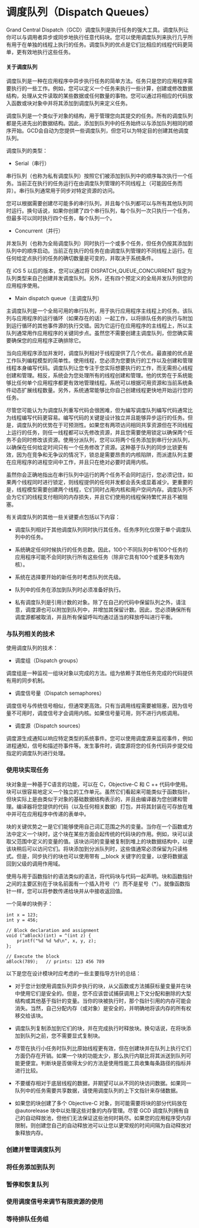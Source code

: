 # 调度队列（Dispatch Queues）

Grand Central Dispatch（GCD）调度队列是执行任务的强大工具。调度队列让你可以与调用者异步或同步地执行任意代码块。您可以使用调度队列来执行几乎所有用于在单独的线程上执行的任务。调度队列的优点是它们比相应的线程代码更简单，更有效地执行这些任务。

#### 关于调度队列

调度队列是一种在应用程序中异步执行任务的简单方法。任务只是您的应用程序需要执行的一些工作。例如，您可以定义一个任务来执行一些计算，创建或修改数据结构，处理从文件读取的某些数据或任何数量的事物。您可以通过将相应的代码放入函数或块对象中并将其添加到调度队列来定义任务。

调度队列是一个类似于对象的结构，用于管理您向其提交的任务。所有的调度队列都是先进先出的数据结构。因此，添加到队列中的任务始终以与添加队列相同的顺序开始。GCD会自动为您提供一些调度队列，但您可以为特定目的创建其他调度队列。

调度队列的类型：

* Serial（串行）

串行队列（也称为私有调度队列）按照它们被添加到队列中的顺序每次执行一个任务。当前正在执行的任务运行在由调度队列管理的不同线程上（可能因任务而异）。串行队列通常用于同步对特定资源的访问。

您可以根据需要创建尽可能多的串行队列，并且每个队列都可以与所有其他队列同时运行。换句话说，如果你创建了四个串行队列，每个队列一次只执行一个任务，但最多可以同时执行四个任务，每个队列一个。

* Concurrent（并行）

并发队列（也称为全局调度队列）同时执行一个或多个任务，但任务仍按其添加到队列中的顺序启动。当前正在执行的任务在由调度队列管理的不同线程上运行。在任何给定点执行的任务的确切数量是可变的，并取决于系统条件。

在 iOS 5 以后的版本，您可以通过将 DISPATCH\_QUEUE\_CONCURRENT 指定为队列类型来自己创建并发调度队列。另外，还有四个预定义的全局并发队列供您的应用程序使用。

* Main dispatch queue（主调度队列）

主调度队列是一个全局可用的串行队列，用于执行应用程序主线程上的任务。该队列与应用程序的运行循环（如果存在的话）一起工作，以将排队任务的执行与附加到运行循环的其他事件源的执行交错​​。因为它运行在应用程序的主线程上，所以主队列通常用作应用程序的关键同步点。虽然您不需要创建主调度队列，但您确实需要确保您的应用程序正确排除它。

当向应用程序添加并发时，调度队列相对于线程提供了几个优点。最直接的优点是工作队列编程模型的简单性。使用线程，您必须为您要执行的工作以及创建和管理线程本身编写代码。调度队列让您专注于您实际想要执行的工作，而无需担心线程创建和管理。相反，系统会为您处理所有的线程创建和管理。他的优势在于系统能够比任何单个应用程序都更有效地管理线程。系统可以根据可用资源和当前系统条件动态扩展线程数量。另外，系统通常能够比你自己创建线程更快地开始运行您的任务。

尽管您可能认为为调度队列重写代码会很困难，但为编写调度队列编写代码通常比为线程编写代码更容易。编写代码的关键是设计独立并且能够异步运行的任务。但是，调度队列的优势在于可预测性。如果您有两项访问相同共享资源但在不同线程上运行的任务，则任一线程都可以先修改资源，并且您需要使用锁定以确保两个任务不会同时修改该资源。使用分派队列，您可以将两个任务添加到串行分派队列，以确保在任何给定时间只有一个任务修改了资源。这种基于队列的同步比锁更有效，因为在竞争和无争议的情况下，锁总是需要昂贵的内核陷阱，而派遣队列主要在应用程序的进程空间中工作，并且只在绝对必要时调用内核。

虽然你会正确地指出在串行队列中运行的两个任务不会同时运行，您必须记住，如果两个线程同时进行锁定，则线程提供的任何并发都会丢失或显着减少。更重要的是，线程模型需要创建两个线程，它们同时占用内核和用户空间内存。调度队列不会为它们的线程支付相同的内存损失，并且它们使用的线程保持繁忙并且不被阻塞。

有关调度队列的其他一些关键要点包括以下内容：

* 调度队列相对于其他调度队列同时执行其任务。任务序列化仅限于单个调度队列中的任务。
* 系统确定任何时候执行的任务总数。因此，100个不同队列中有100个任务的应用程序可能不会同时执行所有这些任务（除非它具有100个或更多有效内核）。

* 系统在选择要开始的新任务时考虑队列优先级。

* 队列中的任务在添加到队列时必须准备好执行。

* 私有调度队列是引用计数的对象。除了在自己的代码中保留队列之外，请注意，调度源也可以附加到队列中，并增加其保留计数。因此，您必须确保所有调度源都被取消，并且所有保留呼叫均通过适当的释放呼叫进行平衡。

### 与队列相关的技术

使用调度队列的技术：

* 调度组（Dispatch groups）

调度组是一种监视一组块对象以完成的方法。组为依赖于其他任务完成的代码提供有用的同步机制。

* 调度信号量（Dispatch semaphores）

调度信号与传统信号相似，但通常更高效。只有当调用线程需要被阻塞，因为信号量不可用时，调度信号才会调用内核。如果信号量可用，则不进行内核调用。

* 调度源（Dispatch sources）

调度源生成通知以响应特定类型的系统事件。您可以使用调度源来监视事件，例如进程通知，信号和描述符事件等。发生事件时，调度源将您的任务代码异步提交给指定的调度队列进行处理。

### 使用块实现任务

块对象是一种基于C语言的功能，可以在 C，Objective-C 和 C ++ 代码中使用。块可以很容易地定义一个独立的工作单元。虽然它们看起来可能类似于函数指针，但块实际上是由类似于对象的基础数据结构表示的，并且由编译器为您创建和管理。编译器将您提供的代码（以及任何相关数据）打包，并将其封装在可存放在堆中并可在应用程序中传递的表单中。

块的关键优势之一是它们能够使用自己词汇范围之外的变量。当你在一个函数或方法中定义一个块时，这个块在某些方面会起传统的代码块的作用。例如，块可以读取父范围中定义的变量的值。该块访问的变量被复制到堆上的块数据结构中，以便该块稍后可以访问它们。将块添加到分派队列时，这些值通常必须保留为只读格式。但是，同步执行的块也可以使用带有 \_\_block 关键字的变量，以便将数据返回到父级的调用作用域。

使用与用于函数指针的语法类似的语法，将代码块与代码一起声明。块和函数指针之间的主要区别在于块名前面有一个插入符号（^）而不是星号（\*）。就像函数指针一样，您可以将参数传递给块并从中接收返回值。

一个简单的块例子：

```
int x = 123;
int y = 456;
 
// Block declaration and assignment
void (^aBlock)(int) = ^(int z) {
    printf("%d %d %d\n", x, y, z);
};
 
// Execute the block
aBlock(789);   // prints: 123 456 789
```

以下是您在设计模块时应考虑的一些主要指导方针的总结：

* 对于您计划使用调度队列异步执行的块，从父函数或方法捕获标量变量并在块中使用它们是安全的。但是，您不应该尝试捕获调用上下文分配和删除的大型结构或其他基于指针的变量。当你的块被执行时，那个指针引用的内存可能会消失。当然，自己分配内存（或对象）是安全的，并明确地将该内存的所有权移交给该块。

* 调度队列复制添加到它们的块，并在完成执行时释放块。换句话说，在将块添加到队列之前，您不需要显式复制块。

* 尽管在执行小任务时队列比原始线程更有效，但在创建块并在队列上执行它们方面仍存在开销。如果一个块的功能太少，那么执行内联比将其派送到队列可能更便宜。判断块是否做得太少的方法是使用性能工具收集每条路径的指标并进行比较。

* 不要缓存相对于底层线程的数据，并期望可以从不同的块访问数据。如果同一队列中的任务需要共享数据，请使用调度队列的上下文指针来存储数据。

* 如果您的块创建了多个 Objective-C 对象，则可能需要将块的部分代码放在 @autorelease 块中以处理这些对象的内存管理。尽管 GCD 调度队列拥有自己的自动释放池，但他们无法保证这些池何时耗尽。如果您的应用程序受内存限制，则创建您自己的自动释放池可以让您以更常规的时间间隔为自动释放对象释放内存。

### 创建并管理调度队列

### 将任务添加到队列

### 暂停和恢复队列

### 使用调度信号来调节有限资源的使用

### 等待排队任务组



